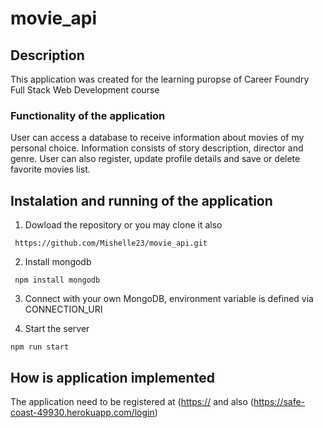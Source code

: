 # movie_api

## Description

This application was created for the learning puropse of Career Foundry Full Stack Web Development course

### Functionality of the application

User can access a database to receive information about movies of my personal choice. Information consists of story description, director and genre.
User can also register, update profile details and save or delete favorite movies list.

## Instalation and running of the application

1. Dowload the repository or you may clone it also

` https://github.com/Mishelle23/movie_api.git`

2. Install mongodb

` npm install mongodb`

3. Connect with your own MongoDB, environment variable is defined via CONNECTION_URI

5. Start the server

`npm run start`

## How is application implemented

The application need to be registered at ([https://](https://safe-coast-49930.herokuapp.com/users)
and also (https://safe-coast-49930.herokuapp.com/login)
